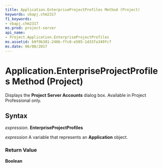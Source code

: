 ```yaml
---
title: Application.EnterpriseProjectProfiles Method (Project)
keywords: vbapj.chm2317
f1_keywords:
- vbapj.chm2317
ms.prod: project-server
api_name:
- Project.Application.EnterpriseProjectProfiles
ms.assetid: b9f9b381-246b-ffc0-e505-1d33fa349fc7
ms.date: 06/08/2017
---
```



# Application.EnterpriseProjectProfiles Method (Project)

Displays the **Project Server Accounts** dialog box. Available in Project Professional only.


## Syntax

 _expression_. **EnterpriseProjectProfiles**

 _expression_ A variable that represents an **Application** object.


### Return Value

 **Boolean**


